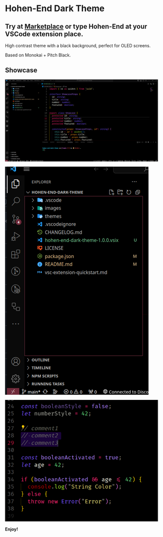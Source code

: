 # Hohen-End Dark Theme

## Try at [Marketplace](https://marketplace.visualstudio.com/items?itemName=LucasSiqueira.hohen-end-dark-theme) or type **Hohen-End** at your VSCode extension place.


High contrast theme with a black background, perfect for OLED screens. 

Based on Monokai + Pitch Black.

## Showcase

![Screenshot 1](images/1.png)

![Screenshot 2](images/2n.png)

![Screenshot 3](images/3.png)

**Enjoy!**
